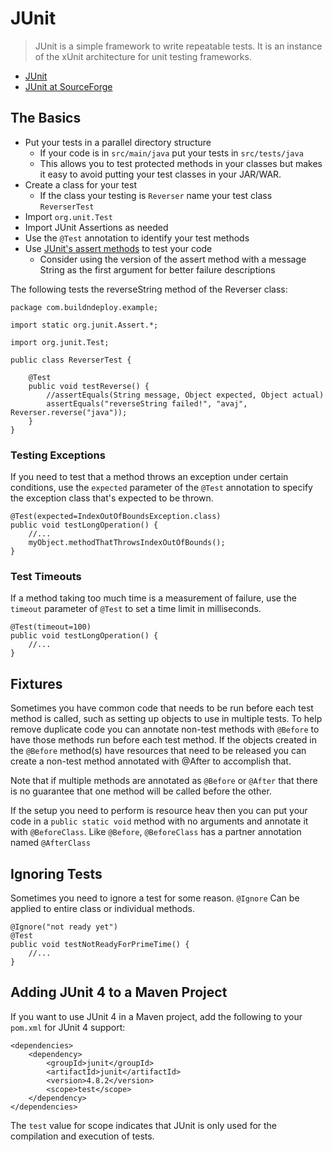 # JUnit

> JUnit is a simple framework to write repeatable tests. It is an instance of the xUnit architecture for unit testing frameworks. 

* [JUnit](http://www.junit.org/)
* [JUnit at SourceForge](http://junit.sourceforge.net/)

## The Basics

* Put your tests in a parallel directory structure
  * If your code is in `src/main/java` put your tests in `src/tests/java`
  * This allows you to test protected methods in your classes but makes it easy to avoid putting your test classes in your JAR/WAR.
* Create a class for your test
  * If the class your testing is `Reverser` name your test class `ReverserTest`
* Import `org.unit.Test`
* Import JUnit Assertions as needed
* Use the `@Test` annotation to identify your test methods
* Use [JUnit's assert methods](http://junit.sourceforge.net/javadoc/org/junit/Assert.html) to test your code
  * Consider using the version of the assert method with a message String as the first argument for better failure descriptions

The following tests the reverseString method of the Reverser class:

	package com.buildndeploy.example;

	import static org.junit.Assert.*;

	import org.junit.Test;

	public class ReverserTest {

		@Test
		public void testReverse() {
			//assertEquals(String message, Object expected, Object actual) 
			assertEquals("reverseString failed!", "avaj", Reverser.reverse("java"));
		}
	}

### Testing Exceptions

If you need to test that a method throws an exception under certain conditions, use the `expected` parameter of the `@Test` annotation to specify the exception class that's expected to be thrown.

	@Test(expected=IndexOutOfBoundsException.class)
	public void testLongOperation() {
		//...
		myObject.methodThatThrowsIndexOutOfBounds();
	}
	

### Test Timeouts

If a method taking too much time is a measurement of failure, use the `timeout` parameter of `@Test` to set a time limit in milliseconds.

	@Test(timeout=100)
	public void testLongOperation() {
		//...
	}

## Fixtures

Sometimes you have common code that needs to be run before each test method is called, such as setting up objects to use in multiple tests. To help remove duplicate code you can annotate non-test methods with `@Before` to have those methods run before each test method. If the objects created in the `@Before` method(s) have resources that need to be released you can create a non-test method annotated with @After to accomplish that.

Note that if multiple methods are annotated as `@Before` or `@After` that there is no guarantee that one method will be called before the other.

If the setup you need to perform is resource heav then you can put your code in a `public static void` method with no arguments and annotate it with `@BeforeClass`. Like `@Before`, `@BeforeClass` has a partner annotation named `@AfterClass`

## Ignoring Tests

Sometimes you need to ignore a test for some reason. `@Ignore` Can be applied to entire class or individual methods.

	@Ignore("not ready yet")
	@Test
	public void testNotReadyForPrimeTime() {
		//...
	}

## Adding JUnit 4 to a Maven Project

If you want to use JUnit 4 in a Maven project, add the following to your `pom.xml` for JUnit 4 support:

	<dependencies>
		<dependency>
			<groupId>junit</groupId>
			<artifactId>junit</artifactId>
			<version>4.8.2</version>
			<scope>test</scope>
		</dependency>
	</dependencies>

The `test` value for scope indicates that JUnit is only used for the compilation and execution of tests.